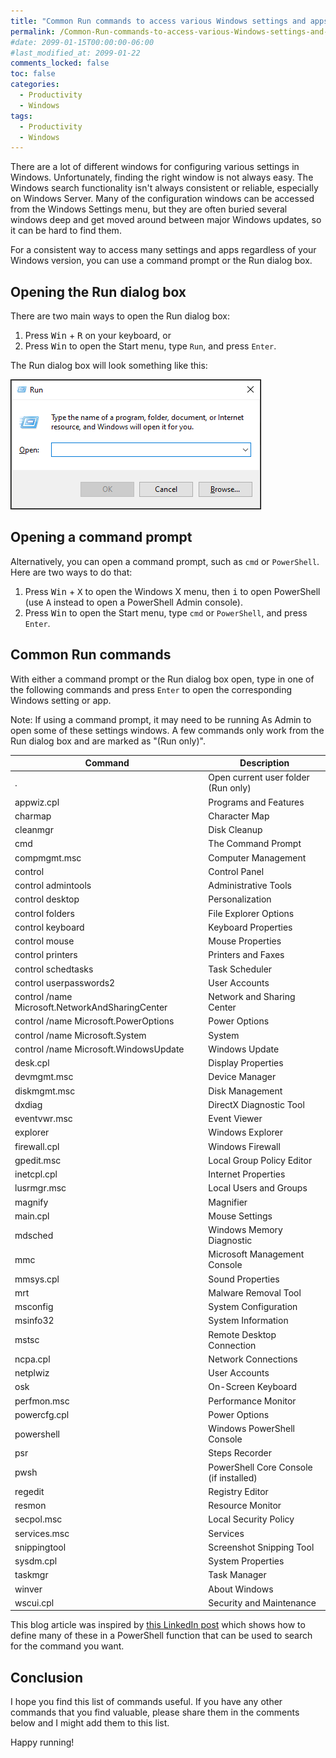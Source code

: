 ```yaml
---
title: "Common Run commands to access various Windows settings and apps"
permalink: /Common-Run-commands-to-access-various-Windows-settings-and-apps/
#date: 2099-01-15T00:00:00-06:00
#last_modified_at: 2099-01-22
comments_locked: false
toc: false
categories:
  - Productivity
  - Windows
tags:
  - Productivity
  - Windows
---
```


There are a lot of different windows for configuring various settings in Windows.
Unfortunately, finding the right window is not always easy.
The Windows search functionality isn't always consistent or reliable, especially on Windows Server.
Many of the configuration windows can be accessed from the Windows Settings menu, but they are often buried several windows deep and get moved around between major Windows updates, so it can be hard to find them.

For a consistent way to access many settings and apps regardless of your Windows version, you can use a command prompt or the
Run dialog box.

## Opening the Run dialog box

There are two main ways to open the Run dialog box:

1. Press <kbd>Win</kbd> + <kbd>R</kbd> on your keyboard, or
1. Press <kbd>Win</kbd> to open the Start menu, type `Run`, and press `Enter`.

The Run dialog box will look something like this:

![Run dialog box](/assets/Posts/2024-06-01-Common-Run-commands-to-access-various-Windows-settings-and-apps/windows-run-dialog-box-screenshot.png)

## Opening a command prompt

Alternatively, you can open a command prompt, such as `cmd` or `PowerShell`.
Here are two ways to do that:

1. Press <kbd>Win</kbd> + <kbd>X</kbd> to open the Windows X menu, then <kbd>i</kbd> to open PowerShell (use <kbd>A</kbd> instead to open a PowerShell Admin console).
1. Press <kbd>Win</kbd> to open the Start menu, type `cmd` or `PowerShell`, and press `Enter`.

## Common Run commands

With either a command prompt or the Run dialog box open, type in one of the following commands and press `Enter` to open the corresponding Windows setting or app.

Note: If using a command prompt, it may need to be running As Admin to open some of these settings windows.
A few commands only work from the Run dialog box and are marked as "(Run only)".

| Command                                         | Description                            |
| ----------------------------------------------- | -------------------------------------- |
| .                                               | Open current user folder (Run only)    |
| appwiz.cpl                                      | Programs and Features                  |
| charmap                                         | Character Map                          |
| cleanmgr                                        | Disk Cleanup                           |
| cmd                                             | The Command Prompt                     |
| compmgmt.msc                                    | Computer Management                    |
| control                                         | Control Panel                          |
| control admintools                              | Administrative Tools                   |
| control desktop                                 | Personalization                        |
| control folders                                 | File Explorer Options                  |
| control keyboard                                | Keyboard Properties                    |
| control mouse                                   | Mouse Properties                       |
| control printers                                | Printers and Faxes                     |
| control schedtasks                              | Task Scheduler                         |
| control userpasswords2                          | User Accounts                          |
| control /name Microsoft.NetworkAndSharingCenter | Network and Sharing Center             |
| control /name Microsoft.PowerOptions            | Power Options                          |
| control /name Microsoft.System                  | System                                 |
| control /name Microsoft.WindowsUpdate           | Windows Update                         |
| desk.cpl                                        | Display Properties                     |
| devmgmt.msc                                     | Device Manager                         |
| diskmgmt.msc                                    | Disk Management                        |
| dxdiag                                          | DirectX Diagnostic Tool                |
| eventvwr.msc                                    | Event Viewer                           |
| explorer                                        | Windows Explorer                       |
| firewall.cpl                                    | Windows Firewall                       |
| gpedit.msc                                      | Local Group Policy Editor              |
| inetcpl.cpl                                     | Internet Properties                    |
| lusrmgr.msc                                     | Local Users and Groups                 |
| magnify                                         | Magnifier                              |
| main.cpl                                        | Mouse Settings                         |
| mdsched                                         | Windows Memory Diagnostic              |
| mmc                                             | Microsoft Management Console           |
| mmsys.cpl                                       | Sound Properties                       |
| mrt                                             | Malware Removal Tool                   |
| msconfig                                        | System Configuration                   |
| msinfo32                                        | System Information                     |
| mstsc                                           | Remote Desktop Connection              |
| ncpa.cpl                                        | Network Connections                    |
| netplwiz                                        | User Accounts                          |
| osk                                             | On-Screen Keyboard                     |
| perfmon.msc                                     | Performance Monitor                    |
| powercfg.cpl                                    | Power Options                          |
| powershell                                      | Windows PowerShell Console             |
| psr                                             | Steps Recorder                         |
| pwsh                                            | PowerShell Core Console (if installed) |
| regedit                                         | Registry Editor                        |
| resmon                                          | Resource Monitor                       |
| secpol.msc                                      | Local Security Policy                  |
| services.msc                                    | Services                               |
| snippingtool                                    | Screenshot Snipping Tool               |
| sysdm.cpl                                       | System Properties                      |
| taskmgr                                         | Task Manager                           |
| winver                                          | About Windows                          |
| wscui.cpl                                       | Security and Maintenance               |

This blog article was inspired by [this LinkedIn post](https://www.linkedin.com/feed/update/urn:li:activity:7202019020282245120/) which shows how to define many of these in a PowerShell function that can be used to search for the command you want.

## Conclusion

I hope you find this list of commands useful.
If you have any other commands that you find valuable, please share them in the comments below and I might add them to this list.

Happy running!
